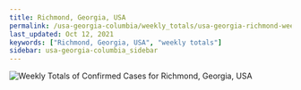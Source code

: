 ```yaml
---
title: Richmond, Georgia, USA
permalink: /usa-georgia-columbia/weekly_totals/usa-georgia-richmond-weekly_totals.html
last_updated: Oct 12, 2021
keywords: ["Richmond, Georgia, USA", "weekly totals"]
sidebar: usa-georgia-columbia_sidebar
---
```


![Weekly Totals of Confirmed Cases for Richmond, Georgia, USA](/covid_tracker/images/graphs/usa-georgia-richmond-weekly_totals_graph.png)
